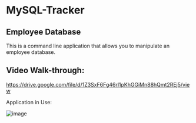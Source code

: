 # MySQL-Tracker

## Employee Database
This is a command line application that allows you to manipulate an employee database.

## Video Walk-through: 
https://drive.google.com/file/d/1Z3SxF6Fg46rl1pKhGGiMn88hQmt2REj5/view

Application in Use:

![image](https://user-images.githubusercontent.com/78828750/125869655-c82d5e06-69cd-4231-9959-c370a05c9fac.png)

